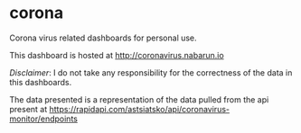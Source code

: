 # corona
Corona virus related dashboards for personal use.

This dashboard is hosted at http://coronavirus.nabarun.io

_Disclaimer_: I do not take any responsibility for the correctness of the data in this dashboards.

The data presented is a representation of the data pulled from the api present at
https://rapidapi.com/astsiatsko/api/coronavirus-monitor/endpoints
